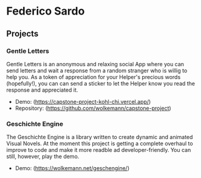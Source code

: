 # Federico Sardo 
  ## Projects
   ### Gentle Letters 
   Gentle Letters is an anonymous and relaxing social App where you can send letters and wait a response from a random stranger who is willig to help you. As a token of appreciation for your Helper's precious words (hopefully!), you can can send a sticker to let the Helper know you read the response and appreciated it.
   - Demo: (https://capstone-project-kohl-chi.vercel.app/)
   - Repository: (https://github.com/wolkemann/capstone-project)
   ### Geschichte Engine
   The Geschichte Engine is a library written to create dynamic and animated Visual Novels. At the moment this project is getting a complete overhaul to improve to code and make it more readble ad developer-friendly. You can still, however, play the demo.
   - Demo: (https://wolkemann.net/geschengine/)
